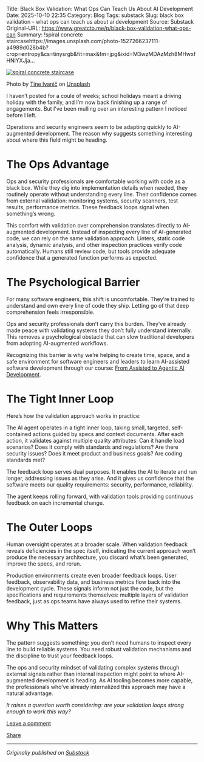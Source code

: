 Title: Black Box Validation: What Ops Can Teach Us About AI Development
Date: 2025-10-10 22:35
Category: Blog
Tags: substack
Slug: black box validation - what ops can teach us about ai development
Source: Substack
Original-URL: https://www.greatcto.me/p/black-box-validation-what-ops-can
Summary: !spiral concrete staircasehttps://images.unsplash.com/photo-1527266237111-a4989d028b4b?crop=entropy&cs=tinysrgb&fit=max&fm=jpg&ixid=M3wzMDAzMzh8MHwxfHNlYXJja...

[![spiral concrete staircase](https://images.unsplash.com/photo-1527266237111-a4989d028b4b?crop=entropy&cs=tinysrgb&fit=max&fm=jpg&ixid=M3wzMDAzMzh8MHwxfHNlYXJjaHwyfHxmZWVkYmFjayUyMGxvb3B8ZW58MHx8fHwxNzYwMTM1NTIyfDA&ixlib=rb-4.1.0&q=80&w=1080 "spiral concrete staircase")](https://images.unsplash.com/photo-1527266237111-a4989d028b4b?crop=entropy&cs=tinysrgb&fit=max&fm=jpg&ixid=M3wzMDAzMzh8MHwxfHNlYXJjaHwyfHxmZWVkYmFjayUyMGxvb3B8ZW58MHx8fHwxNzYwMTM1NTIyfDA&ixlib=rb-4.1.0&q=80&w=1080)

Photo by [Tine Ivanič](https://unsplash.com/@tine999) on [Unsplash](https://unsplash.com)

I haven’t posted for a coule of weeks; school holidays meant a driving holiday with the family, and I’m now back finishing up a range of engagements. But I’ve been mulling over an interesting pattern I noticed before I left.

Operations and security engineers seem to be adapting quickly to AI-augmented development. The reason why suggests something interesting about where this field might be heading.

# The Ops Advantage

Ops and security professionals are comfortable working with code as a black box. While they dig into implementation details when needed, they routinely operate without understanding every line. Their confidence comes from external validation: monitoring systems, security scanners, test results, performance metrics. These feedback loops signal when something’s wrong.

This comfort with validation over comprehension translates directly to AI-augmented development. Instead of inspecting every line of AI-generated code, we can rely on the same validation approach. Linters, static code analysis, dynamic analysis, and other inspection practices verify code automatically. Humans still review code, but tools provide adequate confidence that a generated function performs as expected.

# The Psychological Barrier

For many software engineers, this shift is uncomfortable. They’re trained to understand and own every line of code they ship. Letting go of that deep comprehension feels irresponsible.

Ops and security professionals don’t carry this burden. They’ve already made peace with validating systems they don’t fully understand internally. This removes a psychological obstacle that can slow traditional developers from adopting AI-augmented workflows.

Recognizing this barrier is why we’re helping to create time, space, and a safe environment for software engineers and leaders to learn AI-assisted software development through our course: [From Assisted to Agentic AI Development](https://hyprinnovation.io/training/from-assisted-to-agentic-ai-development).

# The Tight Inner Loop

Here’s how the validation approach works in practice:

The AI agent operates in a tight inner loop, taking small, targeted, self-contained actions guided by specs and context documents. After each action, it validates against multiple quality attributes: Can it handle load scenarios? Does it comply with standards and regulations? Are there security issues? Does it meet product and business goals? Are coding standards met?

The feedback loop serves dual purposes. It enables the AI to iterate and run longer, addressing issues as they arise. And it gives us confidence that the software meets our quality requirements: security, performance, reliability.

The agent keeps rolling forward, with validation tools providing continuous feedback on each incremental change.

# The Outer Loops

Human oversight operates at a broader scale. When validation feedback reveals deficiencies in the spec itself, indicating the current approach won’t produce the necessary architecture, you discard what’s been generated, improve the specs, and rerun.

Production environments create even broader feedback loops. User feedback, observability data, and business metrics flow back into the development cycle. These signals inform not just the code, but the specifications and requirements themselves: multiple layers of validation feedback, just as ops teams have always used to refine their systems.

# Why This Matters

The pattern suggests something: you don’t need humans to inspect every line to build reliable systems. You need robust validation mechanisms and the discipline to trust your feedback loops.

The ops and security mindset of validating complex systems through external signals rather than internal inspection might point to where AI-augmented development is heading. As AI tooling becomes more capable, the professionals who’ve already internalized this approach may have a natural advantage.

*It raises a question worth considering: are your validation loops strong enough to work this way?*

[Leave a comment](https://www.greatcto.me/p/black-box-validation-what-ops-can/comments)

[Share](https://www.greatcto.me/p/black-box-validation-what-ops-can?utm_source=substack&utm_medium=email&utm_content=share&action=share)

---

*Originally published on [Substack](https://www.greatcto.me/p/black-box-validation-what-ops-can)*